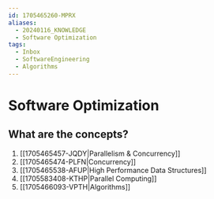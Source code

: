 ```yaml
---
id: 1705465260-MPRX
aliases:
  - 20240116_KNOWLEDGE
  - Software Optimization
tags:
  - Inbox
  - SoftwareEngineering
  - Algorithms
---
```


# Software Optimization

## What are the concepts?

1. [[1705465457-JQDY|Parallelism & Concurrency]]
2. [[1705465474-PLFN|Concurrency]]
3. [[1705465538-AFUP|High Performance Data Structures]]
4. [[1705583408-KTHP|Parallel Computing]]
5. [[1705466093-VPTH|Algorithms]]
